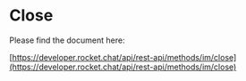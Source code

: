 # Close

Please find the document here: 

[https://developer.rocket.chat/api/rest-api/methods/im/close](https://developer.rocket.chat/api/rest-api/methods/im/close)

